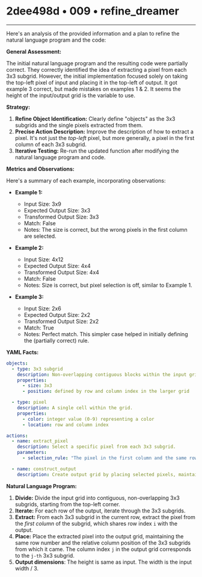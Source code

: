 # 2dee498d • 009 • refine_dreamer

---
Here's an analysis of the provided information and a plan to refine the natural language program and the code:

**General Assessment:**

The initial natural language program and the resulting code were partially correct. They correctly identified the idea of extracting a pixel from each 3x3 subgrid. However, the initial implementation focused solely on taking the top-left pixel of input and placing it in the top-left of output. It got example 3 correct, but made mistakes on examples 1 & 2. It seems the height of the input/output grid is the variable to use.

**Strategy:**

1.  **Refine Object Identification:** Clearly define "objects" as the 3x3 subgrids and the single pixels extracted from them.
2.  **Precise Action Description:** Improve the description of how to extract a pixel. It's not just the *top-left* pixel, but more generally, a pixel in the first column of each 3x3 subgrid.
3.  **Iterative Testing:** Re-run the updated function after modifying the natural language program and code.

**Metrics and Observations:**

Here's a summary of each example, incorporating observations:

*   **Example 1:**
    *   Input Size: 3x9
    *   Expected Output Size: 3x3
    *   Transformed Output Size: 3x3
    *   Match: False
    *   Notes: The size is correct, but the wrong pixels in the first column are selected.

*   **Example 2:**
    *   Input Size: 4x12
    *   Expected Output Size: 4x4
    *   Transformed Output Size: 4x4
    *   Match: False
    *   Notes: Size is correct, but pixel selection is off, similar to Example 1.

*   **Example 3:**
    *   Input Size: 2x6
    *   Expected Output Size: 2x2
    *   Transformed Output Size: 2x2
    *   Match: True
    *   Notes: Perfect match. This simpler case helped in initially defining the (partially correct) rule.

**YAML Facts:**

```yaml
objects:
  - type: 3x3 subgrid
    description: Non-overlapping contiguous blocks within the input grid.
    properties:
      - size: 3x3
      - position: defined by row and column index in the larger grid

  - type: pixel
    description: A single cell within the grid.
    properties:
      - color: integer value (0-9) representing a color
      - location: row and column index

actions:
  - name: extract_pixel
    description: Select a specific pixel from each 3x3 subgrid.
    parameters:
      - selection_rule: "The pixel in the first column and the same row index of the subgrid."

  - name: construct_output
    description: Create output grid by placing selected pixels, maintaining relative spatial arrangement.

```

**Natural Language Program:**

1.  **Divide:** Divide the input grid into contiguous, non-overlapping 3x3 subgrids, starting from the top-left corner.
2.  **Iterate:** For each row of the output, iterate through the 3x3 subgrids.
3.  **Extract:** From each 3x3 subgrid in the current row, extract the pixel from the *first column* of the subgrid, which shares row index `i` with the output.
4.  **Place:** Place the extracted pixel into the output grid, maintaining the same row number and the relative column position of the 3x3 subgrids from which it came. The column index `j` in the output grid corresponds to the `j-th` 3x3 subgrid.
5. **Output dimensions**: The height is same as input. The width is the input width / 3.


